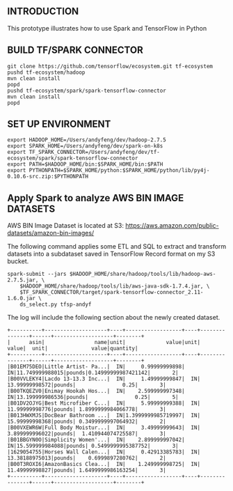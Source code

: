 ## INTRODUCTION

This prototype illustrates how to use Spark and TensorFlow in Python

##  BUILD TF/SPARK CONNECTOR

```
git clone https://github.com/tensorflow/ecosystem.git tf-ecosystem
pushd tf-ecosystem/hadoop
mvn clean install
popd
pushd tf-ecosystem/spark/spark-tensorflow-connector
mvn clean install
popd
```

##  SET UP ENVIRONMENT

```
export HADOOP_HOME=/Users/andyfeng/dev/hadoop-2.7.5
export SPARK_HOME=/Users/andyfeng/dev/spark-on-k8s 
export TF_SPARK_CONNECTOR=/Users/andyfeng/dev/tf-ecosystem/spark/spark-tensorflow-connector
export PATH=$HADOOP_HOME/bin:$SPARK_HOME/bin:$PATH 
export PYTHONPATH=$SPARK_HOME/python:$SPARK_HOME/python/lib/py4j-0.10.6-src.zip:$PYTHONPATH
```

##  Apply Spark to analyze AWS BIN IMAGE DATASETS 

AWS BIN Image Dataset is located at S3: https://aws.amazon.com/public-datasets/amazon-bin-images/

The following command applies some ETL and SQL to extract and transform datasets into a subdataset saved in TensorFlow Record format on my S3 bucket.   

```
spark-submit --jars $HADOOP_HOME/share/hadoop/tools/lib/hadoop-aws-2.7.5.jar, \
    $HADOOP_HOME/share/hadoop/tools/lib/aws-java-sdk-1.7.4.jar, \
    $TF_SPARK_CONNECTOR/target/spark-tensorflow-connector_2.11-1.6.0.jar \ 
    ds_select.py tfsp-andyf
```

The log will include the following section about the newly created dataset.

```
+----------+--------------------+----+------------------+----+---------------+------+-------------------+--------+
|      asin|                name|unit|             value|unit|          value|  unit|              value|quantity|
+----------+--------------------+----+------------------+----+---------------+------+-------------------+--------+
|B01EM75DEO|Little Artist- Pa...|  IN|     0.99999999898|  IN|11.749999988015|pounds|0.14999999987421142|       2|
|B00VVLEKY4|Lacdo 13-13.3 Inc...|  IN|     1.49999999847|  IN| 13.99999998572|pounds|               0.25|       3|
|B00TKQEZV0|Enimay Hookah Hos...|  IN|    2.599999997348|  IN|13.199999986536|pounds|               0.25|       5|
|B01DV2OJYG|Best Microfiber C...|  IN|     5.99999999388|  IN| 11.99999998776|pounds| 1.8999999984066778|       3|
|B013HWXMJS|DocBear Bathroom ...|  IN|1.3999999985719997|  IN| 15.99999998368|pounds| 0.3499999997064932|       2|
|B00VXEWR6W|Full Body Moistur...|  IN|     3.49999999643|  IN| 3.899999996022|pounds|  1.410944074725587|       3|
|B01BBGYN0O|Simplicity Women'...|  IN|    2.899999997042|  IN|15.599999984088|pounds| 0.5499999995387752|       3|
|1629054755|Horses Wall Calen...|  IN|     0.42913385783|  IN| 13.38188975013|pounds|    0.6999897280762|       2|
|B00T3ROXI6|AmazonBasics Clea...|  IN|    1.249999998725|  IN| 11.49999998827|pounds| 1.6499999986163254|       3|
+----------+--------------------+----+------------------+----+---------------+------+-------------------+--------+
```
